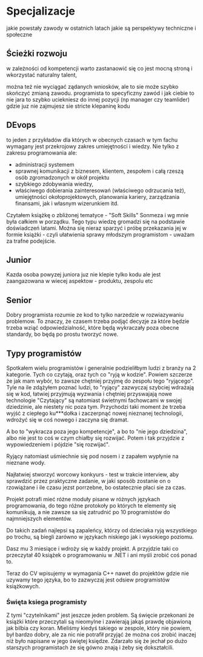 # Specjalizacje

jakie powstały zawody w ostatnich latach
jakie są perspektywy techniczne i społeczne


## Ścieżki rozwoju
w zależności od kompetencji warto 
zastanaowić się co jest mocną stroną i wkorzystać naturalny talent,

można też nie wyciągać ządanych wniosków, ale to sie może szybko skończyć zmianą zawodu.
programista to specyficzny zawód i jak ciebie to nie jara to szybko uciekniesz do innej pozycji (np manager czy teamlider) gdzie juz nie zajmujesz sie stricte klepaninę kodu 


## DEvops
to jeden z przykładów
dla których w obecnych czasach w tym fachu wymagany jest przekrojowy zakres umiejętności i wiedzy.
Nie tylko z zakresu programowania ale:
 + administracji systemem
 + sprawnej komunikacji z biznesem, klientem, zespołem i całą rzeszą osób zgromadzonych w okół projektu
 + szybkiego zdobywania wiedzy, 
 + właściwego dobierania zainteresowań (właściwego odrzucania też), 
 umiejętności okołoprojektowych, planowania kariery, zarządzania finansami, 
 jak i własnym wizerunkiem itd. 
 
 
 Czytałem książkę o zbliżonej tematyce - "Soft Skills" Sonmeza i wg mnie była całkiem w porządku.
  Tego typu wiedzę gromadzi się na podstawie doświadczeń latami.
   Można się nieraz sparzyć i próbę przekazania jej w formie książki -
    czyli ułatwienia sprawy młodszym programistom - uważam za trafne podejście.
     
     
## Junior
Kazda osoba powyzej juniora juz nie klepie tylko kodu ale jest zaangazowana w wiecej aspektow - produktu, zespolu etc 


## Senior

Dobry programista rozumie ze kod to tylko narzedzie w rozwiazywaniu problemow. 
To znaczy, że czasem trzeba podjąć decyzje za które będzie trzeba wziąć odpowiedzialność, które będą wykraczały poza
obecne standardy, bo będą po prostu tworzyć nowe.


##  Typy programistów

Spotkałem wielu programistów i generalnie podzieliłbym ludzi z branży na 2 kategorie.
 Tych co czytają, oraz tych co "ryją w kodzie". 
 Powiem szczerze że jak mam wybór, to zawsze chętniej przyjmę do zespołu tego "ryjącego". 
 Tyle na ile zdążyłem poznać ludzi, to "ryjący" zazwyczaj szybciej wdrażają się w kod, 
 łatwiej przyjmują wyzwania i chętniej przyswajają nowe technologie 
 "Czytający" są natomiast świetnymi fachowcami w swojej dziedzinie, ale niestety nic poza tym. 
 Przychodzi taki moment że trzeba wyjść z ciepłego ku***dołka i zaczerpnąć nowej nieznanej technologii, 
 wdrożyć się w coś nowego i zaczyna się dramat. 
 
 A bo to "wykracza poza jego kompetencje", a bo to "nie jego dziedzina", albo 
 nie jest to coś w czym chiałby się rozwijać. Potem i tak przyjdzie z wypowiedzeniem i pójdzie "się rozwijać".
 
 Ryjący natomiast uśmiechnie się pod nosem i z zapałem wypłynie na nieznane wody.

Najłatwiej stworzyć worcowy konkyurs - test w trakcie interview, aby sprawdzić przez praktyczne zadanie, 
w jaki sposób zostanie on o rzowiążane i ile czasu jezst porrzebne, bo ostatecznie płaci sie za czas.
 


Projekt potrafi mieć różne moduły pisane w różnych językach programowania,
 do tego różne protokoły po których te elementy się komunikują, 
 a nie zawsze sa się zatrudnić po 10 programistów do najmniejszych elementów. 
 
 Do takich zadań najlepsi są zapaleńcy, którzy od dzieciaka ryją wszystkiego po trochu, są 
 biegli zarówno w językach niskiego jak i wysokiego poziomu. 
 
 Dasz mu 3 miesiące i wdroży się w każdy projekt. 
 A przyjdzie taki co przeczytał 40 książek o programowaniu w .NET i ani myśli zrobić coś ponad to. 
 
 
 Teraz do CV wpisujemy w wymagania C++ nawet do projektów gdzie nie uzywamy tego języka, bo 
 to zazwyczaj jest odsiew programistów książkowych. 


### Święta ksiega programisty


Z tymi "czytelnikami" jest jeszcze jeden problem. 
Są święcie przekonani że książki które przeczytali 
są nieomylne i zawierają jakąś prawdę objawioną jak bilbia czy koran. Mieliśmy kiedyś takiego w zespole, który 
nie powiem, był bardzo dobry, ale za nic nie potrafił przyjąć że można coś zrobić inaczej niż było napisane
 w jego świętej księdze. Zdarzało się że jechał po dużo starszych programistach 
 że się gówno znają i żeby się dokształcili.

